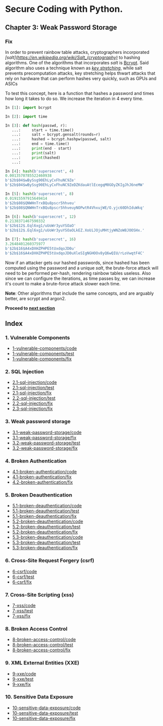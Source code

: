 # Secure Coding with Python.

## Chapter 3: Weak Password Storage
### Fix
In order to prevent rainbow table attacks, cryptographers incorporated *[salt](https://en.wikipedia.org/wiki/Salt_(cryptography)* to hashing algorithms.
One of the algorithms that incorporates *salt* is [Bcrypt](https://en.wikipedia.org/wiki/Bcrypt).
Said algorithm also uses a technique known as *[key stretching](https://en.wikipedia.org/wiki/Key_stretching)*, while salt prevents precomputation attacks, key stretching helps thwart attacks that rely on hardware that can perform hashes very quickly, such as GPUs and ASICs

To test this concept, here is a function that hashes a password and times how long it takes to do so. We increase the iteration in 4 every time.
```python
In [1]: import bcrypt                                                                                                                                                                                                                                                       

In [2]: import time                                                                                                                                                                                                                                                         

In [3]: def hash(passwd, r): 
   ...:     start = time.time() 
   ...:     salt = bcrypt.gensalt(rounds=r) 
   ...:     hashed = bcrypt.hashpw(passwd, salt) 
   ...:     end = time.time() 
   ...:     print(end - start) 
   ...:     print(salt) 
   ...:     print(hashed) 
   ...:                                                                                                                                                                                                                                                                     

In [4]: hash(b'supersecret', 4)                                                                                                                                                                                                                                             
0.0013570785522460938
b'$2b$04$wBySsg90EhLyCxFhuNC9Ze'
b'$2b$04$wBySsg90EhLyCxFhuNC9ZeDZKdauAtlEcegqM0GOyZKIgJhJ6neMW'

In [5]: hash(b'supersecret', 8)                                                                                                                                                                                                                                             
0.01915597915649414
b'$2b$08$QNWHnTrxBQu8pscr5hhveu'
b'$2b$08$QNWHnTrxBQu8pscr5hhveuyNOPwtR4VhxujWE/O.yjc60DhIduWkq'

In [6]: hash(b'supersecret', 12)                                                                                                                                                                                                                                            
0.2138371467590332
b'$2b$12$.Eql6xg1/uUoWr3yuYSOaO'
b'$2b$12$.Eql6xg1/uUoWr3yuYSOaOLkEZ.XoUiJOjuMHtjyWNZoW8JOOSHx.'

In [7]: hash(b'supersecret', 16)                                                                                                                                                                                                                                            
3.2648401260375977
b'$2b$16$A4xDXHZPHPE5tUxdqoJD0u'
b'$2b$16$A4xDXHZPHPE5tUxdqoJD0uXleSIgNGHOOv8yQ6wQIU/rLoVwqtF4C'
```
 
Now if an attacker gets our hashed passwords, since hashed has been computed using the password and a unique *salt*, the brute-force attack will need to be performed per-hash, rendering rainbow tables useless.
Also since we can configure the iterations, as time passes by, we can increase it's count to make a brute-force attack slower each time.

**Note**: Other algorithms that include the same concepts, and are arguably better, are scrypt and argon2.

**Proceed to [next section](https://github.com/nxvl/secure-coding-with-python/tree/4.1-broken-authentication/code)**

## Index
### 1. Vulnerable Components
* [1-vulnerable-components/code](https://github.com/nxvl/secure-coding-with-python/tree/1-vulnerable-components/code) 
* [1-vulnerable-components/test](https://github.com/nxvl/secure-coding-with-python/tree/1-vulnerable-components/test)
* [1-vulnerable-components/fix](https://github.com/nxvl/secure-coding-with-python/tree/1-vulnerable-components/fix)

### 2. SQL Injection
* [2.1-sql-injection/code](https://github.com/nxvl/secure-coding-with-python/tree/2.1-sql-injection/code) 
* [2.1-sql-injection/test](https://github.com/nxvl/secure-coding-with-python/tree/2.1-sql-injection/test)
* [2.1-sql-injection/fix](https://github.com/nxvl/secure-coding-with-python/tree/2.1-sql-injection/fix)
* [2.2-sql-injection/test](https://github.com/nxvl/secure-coding-with-python/tree/2.2-sql-injection/test)
* [2.2-sql-injection/fix](https://github.com/nxvl/secure-coding-with-python/tree/2.2-sql-injection/fix)
* [2.3-sql-injection/fix](https://github.com/nxvl/secure-coding-with-python/tree/2.3-sql-injection/fix)

### 3. Weak password storage
* [3.1-weak-password-storage/code](https://github.com/nxvl/secure-coding-with-python/tree/3.1-weak-password-storage/code) 
* [3.1-weak-password-storage/fix](https://github.com/nxvl/secure-coding-with-python/tree/3.1-weak-password-storage/fix)
* [3.2-weak-password-storage/test](https://github.com/nxvl/secure-coding-with-python/tree/3.2-weak-password-storage/test)
* [3.2-weak-password-storage/fix](https://github.com/nxvl/secure-coding-with-python/tree/3.2-weak-password-storage/fix)

### 4. Broken Authentication
* [4.1-broken-authentication/code](https://github.com/nxvl/secure-coding-with-python/tree/4.1-broken-authentication/code) 
* [4.1-broken-authentication/fix](https://github.com/nxvl/secure-coding-with-python/tree/4.1-broken-authentication/fix)
* [4.2-broken-authentication/fix](https://github.com/nxvl/secure-coding-with-python/tree/4.2-broken-authentication/fix)

### 5. Broken Deauthentication
* [5.1-broken-deauthentication/code](https://github.com/nxvl/secure-coding-with-python/tree/5.1-broken-deauthentication/code) 
* [5.1-broken-deauthentication/test](https://github.com/nxvl/secure-coding-with-python/tree/5.1-broken-deauthentication/test)
* [5.1-broken-deauthentication/fix](https://github.com/nxvl/secure-coding-with-python/tree/5.1-broken-deauthentication/fix)
* [5.2-broken-deauthentication/code](https://github.com/nxvl/secure-coding-with-python/tree/5.2-broken-deauthentication/code) 
* [5.2-broken-deauthentication/test](https://github.com/nxvl/secure-coding-with-python/tree/5.2-broken-deauthentication/test)
* [5.2-broken-deauthentication/fix](https://github.com/nxvl/secure-coding-with-python/tree/5.2-broken-deauthentication/fix)
* [5.3-broken-deauthentication/code](https://github.com/nxvl/secure-coding-with-python/tree/5.3-broken-deauthentication/code) 
* [5.3-broken-deauthentication/test](https://github.com/nxvl/secure-coding-with-python/tree/5.3-broken-deauthentication/test)
* [5.3-broken-deauthentication/fix](https://github.com/nxvl/secure-coding-with-python/tree/5.3-broken-deauthentication/fix)

### 6. Cross-Site Request Forgery (csrf)
* [6-csrf/code](https://github.com/nxvl/secure-coding-with-python/tree/6-csrf/code) 
* [6-csrf/test](https://github.com/nxvl/secure-coding-with-python/tree/6-csrf/test)
* [6-csrf/fix](https://github.com/nxvl/secure-coding-with-python/tree/6-csrf/fix)

### 7. Cross-Site Scripting (xss)
* [7-xss/code](https://github.com/nxvl/secure-coding-with-python/tree/7-xss/code) 
* [7-xss/test](https://github.com/nxvl/secure-coding-with-python/tree/7-xss/test)
* [7-xss/fix](https://github.com/nxvl/secure-coding-with-python/tree/7-xss/fix)

### 8. Broken Access Control
* [8-broken-access-control/code](https://github.com/nxvl/secure-coding-with-python/tree/8-broken-access-control/code) 
* [8-broken-access-control/test](https://github.com/nxvl/secure-coding-with-python/tree/8-broken-access-control/test)
* [8-broken-access-control/fix](https://github.com/nxvl/secure-coding-with-python/tree/8-broken-access-control/fix)

### 9. XML External Entities (XXE)
* [9-xxe/code](https://github.com/nxvl/secure-coding-with-python/tree/9-xxe/code) 
* [9-xxe/test](https://github.com/nxvl/secure-coding-with-python/tree/9-xxe/test)
* [9-xxe/fix](https://github.com/nxvl/secure-coding-with-python/tree/9-xxe/fix)

### 10. Sensitive Data Exposure
* [10-sensitive-data-exposure/code](https://github.com/nxvl/secure-coding-with-python/tree/10-sensitive-data-exposure/code) 
* [10-sensitive-data-exposure/test](https://github.com/nxvl/secure-coding-with-python/tree/10-sensitive-data-exposure/test)
* [10-sensitive-data-exposure/fix](https://github.com/nxvl/secure-coding-with-python/tree/10-sensitive-data-exposure/fix)
